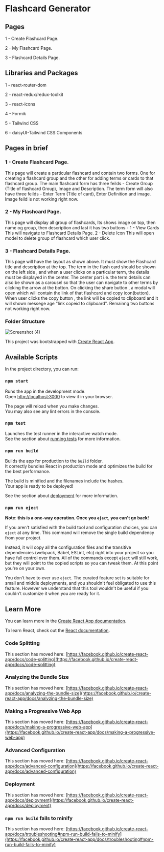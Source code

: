 # Flashcard Generator

## Pages
1 - Create Flashcard Page.

2 - My Flashcard Page.

3 - Flashcard Details Page.
  
## Libraries and Packages
1 - react-router-dom

2 - react-redux/redux-toolkit

3 - react-icons

4 - Formik

5 - Tailwind CSS

6 - daisyUI-Tailwind CSS Components

## Pages in brief
### 1 - Create Flashcard Page.
This page will create a particular flashcard and contain two forms. One for creating a flashcard group and the other for adding terms or cards to that flashcard group.
The main flashcard form has three feilds - Create Group (Title of flashcard Group), Image and Description.
The term form will also have three feilds - Enter Term (Title of card), Enter Definition and image. Image feild is not working right now.
      
### 2 - My Flashcard Page.
This page will display all group of flashcards, Its shows image on top, then name og group, then description and last it has two buttons -
1 - View Cards
This will navigate to Flashcard Details Page.
2 - Delete Icon
This will open model to delete group of flashcard which user click.
### 3 - Flashcard Details Page.
This page will have the layout as shown above. It must show the Flashcard title and description at the top.
The term in the flash card should be shown on the left side , and when a user clicks on a particular term, the details must be displayed in the center.
The center part i.e. the term details can also be shown as a carousel so that the user can navigate to other terms by clicking the arrow at the botton. On clicking the share button , a modal will open which will contain the link of that flashcard and copy icon(button). When user clicks the copy button , the link will be copied to clipboard and it will shown messege age "link copeid to clipboard".
Remainng two buttons not working right now.

### Folder Structure

![Screenshot (4)](https://user-images.githubusercontent.com/114158846/220156048-abf1df2e-8a4a-41bd-821e-463e26840112.png)



This project was bootstrapped with [Create React App](https://github.com/facebook/create-react-app).

## Available Scripts

In the project directory, you can run:

### `npm start`

Runs the app in the development mode.\
Open [http://localhost:3000](http://localhost:3000) to view it in your browser.

The page will reload when you make changes.\
You may also see any lint errors in the console.

### `npm test`

Launches the test runner in the interactive watch mode.\
See the section about [running tests](https://facebook.github.io/create-react-app/docs/running-tests) for more information.

### `npm run build`

Builds the app for production to the `build` folder.\
It correctly bundles React in production mode and optimizes the build for the best performance.

The build is minified and the filenames include the hashes.\
Your app is ready to be deployed!

See the section about [deployment](https://facebook.github.io/create-react-app/docs/deployment) for more information.

### `npm run eject`

**Note: this is a one-way operation. Once you `eject`, you can't go back!**

If you aren't satisfied with the build tool and configuration choices, you can `eject` at any time. This command will remove the single build dependency from your project.

Instead, it will copy all the configuration files and the transitive dependencies (webpack, Babel, ESLint, etc) right into your project so you have full control over them. All of the commands except `eject` will still work, but they will point to the copied scripts so you can tweak them. At this point you're on your own.

You don't have to ever use `eject`. The curated feature set is suitable for small and middle deployments, and you shouldn't feel obligated to use this feature. However we understand that this tool wouldn't be useful if you couldn't customize it when you are ready for it.

## Learn More

You can learn more in the [Create React App documentation](https://facebook.github.io/create-react-app/docs/getting-started).

To learn React, check out the [React documentation](https://reactjs.org/).

### Code Splitting

This section has moved here: [https://facebook.github.io/create-react-app/docs/code-splitting](https://facebook.github.io/create-react-app/docs/code-splitting)

### Analyzing the Bundle Size

This section has moved here: [https://facebook.github.io/create-react-app/docs/analyzing-the-bundle-size](https://facebook.github.io/create-react-app/docs/analyzing-the-bundle-size)

### Making a Progressive Web App

This section has moved here: [https://facebook.github.io/create-react-app/docs/making-a-progressive-web-app](https://facebook.github.io/create-react-app/docs/making-a-progressive-web-app)

### Advanced Configuration

This section has moved here: [https://facebook.github.io/create-react-app/docs/advanced-configuration](https://facebook.github.io/create-react-app/docs/advanced-configuration)

### Deployment

This section has moved here: [https://facebook.github.io/create-react-app/docs/deployment](https://facebook.github.io/create-react-app/docs/deployment)

### `npm run build` fails to minify

This section has moved here: [https://facebook.github.io/create-react-app/docs/troubleshooting#npm-run-build-fails-to-minify](https://facebook.github.io/create-react-app/docs/troubleshooting#npm-run-build-fails-to-minify)
